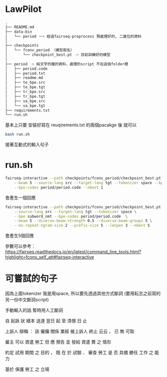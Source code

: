 # LawPilot

```bash
.
├── README.md
├── data-bin
│   └── period －> 經過fairseq-preprocess 預處理好的, 二進位的資料
│
├── checkpoints
│   └── fconv_period （模型取名）
│       └── checkpoint_best.pt -> 目前訓練好的模型
│
├── period -> 純文字的檔的資料，處理的script 不在這個folder裡
│   ├── period.code
│   ├── period.txt
│   ├── readme.md
│   ├── te_bpe.src
│   ├── te_bpe.tgt
│   ├── tr_bpe.src
│   ├── tr_bpe.tgt
│   ├── va_bpe.src
│   └── va_bpe.tgt
├── requirements.txt
└── run.sh
```



基本上只要 安裝好寫在 reuqirements.txt 的兩個pacakge 後
就可以

```bash
bash run.sh
```

接著互動式的輸入句子



# run.sh

```bash
fairseq-interactive --path checkpoints/fconv_period/checkpoint_best.pt data-bin/period \
    --beam 5 --source-lang src --target-lang tgt --tokenizer space --bpe subword_nmt \
    --bpe-codes period/period.code --nbest 1
```

會產生一個回應

```bash
fairseq-interactive --path checkpoints/fconv_period/checkpoint_best.pt data-bin/period  \
    --source-lang src --target-lang tgt --tokenizer space \
    --bpe subword_nmt --bpe-codes period/period.code  \
    --beam 5 --diverse-beam-strength 0.5 --diverse-beam-groups 5 \
    --no-repeat-ngram-size 2 --prefix-size 5 --lenpen 3 --nbest 5
```

會產生5個回應

參數可以參考：https://fairseq.readthedocs.io/en/latest/command_line_tools.html?highlight=fconv_self_att#fairseq-interactive



# 可嘗試的句子

因為上面tokenizer 我是用space, 所以要先透過其他方式斷詞 (要用耘志之前寫的另一份中文斷詞script)

手動輸入的話 暫時用人工斷詞



自 起訴 狀 繕本 送達 翌日 起 至 清償 日 止

上訴人 辯稱 ： 該 僱傭 關係 業經 被上訴人 終止 云云 ， 已 無 可取

雇主 可以 資遣 勞工 但 應 預告 並 發給 資遣 費 之 情形

約定 試用 期間 之 目的 ， 既 在 於 試驗 、 審查 勞工 是 否 具備 勝任 工作 之 能力

基於 保護 勞工 之 立場 